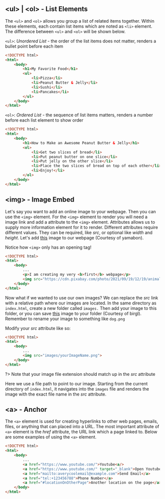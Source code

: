 ## \<ul\> | \<ol\> - List Elements
The `<ul>` and `<ol>` allows you group a list of related items together. Within these elements, each contain list items which are noted as `<li>` element. The difference between `<ul>` and `<ol>` will be shown below.

`<ul>`: *Unordered List* - the order of the list items does not matter, renders a bullet point before each item
```html
<!DOCTYPE html>
<html> 
    <body>
        <h1>My Favorite Food</h1>
        <ul>
            <li>Pizza</li>
            <li>Peanut Butter & Jelly</li>
            <li>Sushi</li>
            <li>Pancakes</li>
        </ul>
    </body>
</html>
```

`<ol>`: *Ordered List* - the sequence of list items matters, renders a number before each list element to show order
```html
<!DOCTYPE html>
<html> 
    <body>
        <h1>How to Make an Awesome Peanut Butter & Jelly</h1>
        <ol>
            <li>Get two slices of bread</li>
            <li>Put peanut butter on one slice</li>
            <li>Put jelly on the other slice</li>
            <li>Place the two slices of bread on top of each other</li>
            <li>Enjoy!</li>
        </ol>
    </body>
</html>
```

## \<img\> - Image Embed
Let's say you want to add an online image to your webpage. Then you can use the `<img>` element. For the `<img>` element to render you will need a image link and add a attribute to the `<img>` element. Attributes allows us to supply more information element for it to render. Different attributes require different values. They can be required, like *src*, or optional like *width* and *height*. Let's add [this](https://cdn.pixabay.com/photo/2021/09/19/12/19/animal-6637774_1280.jpg) image to our webpage (Courtesy of yamabon). 

Notice how `<img>` only has an opening tag!

```html
<!DOCTYPE html>
<html> 
    <body>
        ...
        <p>I am creating my very <b>first</b> webpage</p>
        <img src="https://cdn.pixabay.com/photo/2021/09/19/12/19/animal-6637774_1280.jpg" width=100 height=100>
    </body>
</html>
```

Now what if we wanted to use our own images? We can replace the *src* link with a relative path where our images are located. In the same directory as `index.html`, create a new folder called `images.` Then add your image to this folder, or you can save [this](https://cdn.pixabay.com/photo/2019/07/30/05/53/dog-4372036_1280.jpg) image to your folder (Courtesy of birgl). Remember to rename your image to something like `dog.png`

Modify your *src* attribute like so:

```html
<!DOCTYPE html>
<html> 
    <body>
        ...
        <img src="images/yourImageName.png">
    </body>
</html>

```
?> Note that your image file extension should match up in the *src* attribute

Here we use a file path to point to our image. Starting from the current directory of `index.html`, it navigates into the `images` file and renders the image with the exact file name in the *src* attribute.

## \<a\> - Anchor 
The `<a>` element is used for creating hyperlinks to other web pages, emails, files, or anything that can placed into a URL. The most important attribute of `<a>` element is the *href* attribute, the URL link which a page linked to. Below are some examples of using the `<a>` element.

```html
<!DOCTYPE html>
<html> 
    <body>
        ...
        <a href="https://www.youtube.com/">Youtube<a/>
        <a href="https://www.youtube.com/" target="_blank">Open Youtube in a new tab<a/>
        <a href="mailto:averycoolemail@example.com">Send Email</a>
        <a href="tel:+123456788">Phone Number</a>
        <a href="#locationOnOtherPage">Another location on the page</a>
    </body>
</html>

```